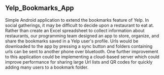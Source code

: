 Yelp_Bookmarks_App
-------------------

Simple Android application to extend the bookmarks feature of Yelp. In social gatherings, it may be difficult to decide upon a restaurant to eat at. Rather than create an Excel spreadsheet to collect information about restaurants, our programming team designed an app to store, organize, and share the bookmarks saved in a Yelp user's profile. Urls would be downloaded to the app by pressing a sync button and folders containing urls can be sent to another phone over bluetooth. One further improvement to this application could be implementing a cloud-based server which could improve performance for sharing large Url lists and QR codes for quickly adding many users to a bookmark folder.
